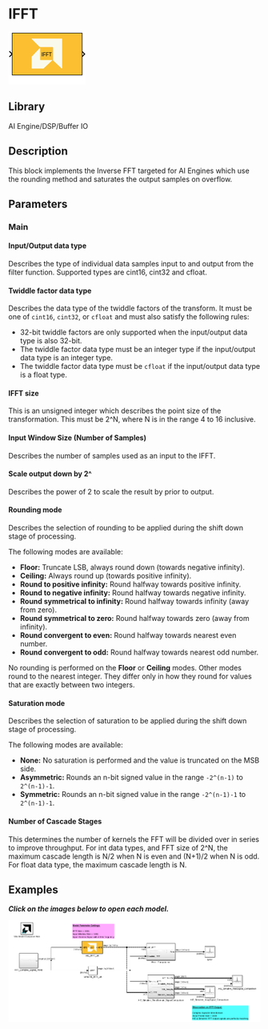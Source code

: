 # IFFT

  
![](./Images/block.png)  

## Library

AI Engine/DSP/Buffer IO

## Description

This block implements the Inverse FFT targeted for AI Engines which use
the rounding method and saturates the output samples on overflow.

## Parameters

### Main  
#### Input/Output data type  
Describes the type of individual data samples input to and output from
the filter function. Supported types are cint16, cint32 and cfloat.

#### Twiddle factor data type
Describes the data type of the twiddle factors of the transform. It must be one of `cint16`, `cint32`, or `cfloat` and must also satisfy the following rules:
* 32-bit twiddle factors are only supported when the input/output data type is also 32-bit.
* The twiddle factor data type must be an integer type if the input/output data type is an integer type.
* The twiddle factor data type must be `cfloat` if the input/output data type is a float type.

#### IFFT size  
This is an unsigned integer which describes the point size of the
transformation. This must be 2^N, where N is in the range 4 to 16
inclusive. 

#### Input Window Size (Number of Samples)  
Describes the number of samples used as an input to the IFFT.

#### Scale output down by 2^  
Describes the power of 2 to scale the result by prior to output.

#### Rounding mode

Describes the selection of rounding to be applied during the shift down stage of processing.

The following modes are available:
* **Floor:** Truncate LSB, always round down (towards negative infinity).
* **Ceiling:** Always round up (towards positive infinity).
* **Round to positive infinity:** Round halfway towards positive infinity.
* **Round to negative infinity:** Round halfway towards negative infinity.
* **Round symmetrical to infinity:** Round halfway towards infinity (away from zero).
* **Round symmetrical to zero:** Round halfway towards zero (away from infinity).
* **Round convergent to even:** Round halfway towards nearest even number.
* **Round convergent to odd:** Round halfway towards nearest odd number.

No rounding is performed on the **Floor** or **Ceiling** modes. Other modes round to the nearest integer. They differ only in how they round for values that are exactly between two integers.

#### Saturation mode

Describes the selection of saturation to be applied during the shift down stage of processing.

The following modes are available:
* **None:** No saturation is performed and the value is truncated on the MSB side.
* **Asymmetric:** Rounds an n-bit signed value in the range `-2^(n-1)` to `2^(n-1)-1`.
* **Symmetric:** Rounds an n-bit signed value in the range `-2^(n-1)-1` to `2^(n-1)-1`.

####  Number of Cascade Stages
This determines the number of kernels the FFT will be divided over in series to improve throughput. For int data types, and FFT size of 2^N, the maximum cascade length is N/2 when N is even and (N+1)/2 when N is odd. For float data type, the maximum cascade length is N.

## Examples 

***Click on the images below to open each model.***

[![](./Images/IFFT_example.png)](https://github.com/Xilinx/Vitis_Model_Composer/tree/2023.2/Examples/Block_Help/AIE/IFFT_Ex1)

